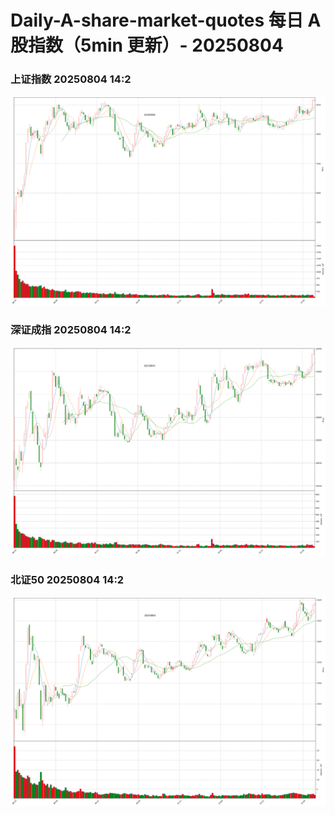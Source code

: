 
# Daily-A-share-market-quotes 每日 A 股指数（5min 更新）- 20250804

### 上证指数 20250804 14:2
![](./fig/2025/8/20250804-sh000001.png)

### 深证成指 20250804 14:2
![](./fig/2025/8/20250804-sz399001.png)

### 北证50 20250804 14:2
![](./fig/2025/8/20250804-bj899050.png)
